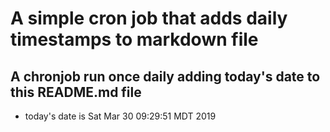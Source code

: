 A simple cron job that adds daily timestamps to markdown file
============================================================
## A chronjob run once daily adding today's date to this README.md file
* today's date is Sat Mar 30 09:29:51 MDT 2019
